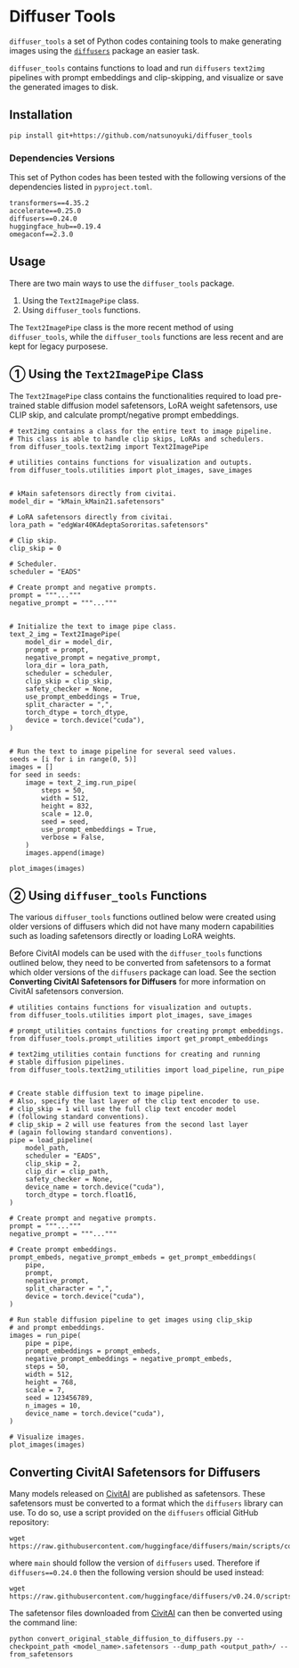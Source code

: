 # Diffuser Tools 
`diffuser_tools` a set of Python codes containing tools to make generating images using the <a href = "https://github.com/huggingface/diffusers">`diffusers`</a> package an easier task.

`diffuser_tools` contains functions to load and run `diffusers` `text2img` pipelines with prompt embeddings and clip-skipping, and visualize or save the generated images to disk. 

## Installation
```
pip install git+https://github.com/natsunoyuki/diffuser_tools
```

### Dependencies Versions
This set of Python codes has been tested with the following versions of the dependencies listed in `pyproject.toml`.
```
transformers==4.35.2
accelerate==0.25.0
diffusers==0.24.0
huggingface_hub==0.19.4
omegaconf==2.3.0
```

## Usage 
There are two main ways to use the `diffuser_tools` package.
1. Using the `Text2ImagePipe` class.
2. Using `diffuser_tools` functions.

The `Text2ImagePipe` class is the more recent method of using `diffuser_tools`, while the `diffuser_tools` functions are less recent and are kept for legacy purposese.

## ① Using the `Text2ImagePipe` Class
The `Text2ImagePipe` class contains the functionalities required to load pre-trained stable diffusion model safetensors, LoRA weight safetensors, use CLIP skip, and calculate prompt/negative prompt embeddings.

```
# text2img contains a class for the entire text to image pipeline.
# This class is able to handle clip skips, LoRAs and schedulers.
from diffuser_tools.text2img import Text2ImagePipe

# utilities contains functions for visualization and outupts.
from diffuser_tools.utilities import plot_images, save_images


# kMain safetensors directly from civitai.
model_dir = "kMain_kMain21.safetensors"

# LoRA safetensors directly from civitai.
lora_path = "edgWar40KAdeptaSororitas.safetensors"

# Clip skip.
clip_skip = 0

# Scheduler. 
scheduler = "EADS"

# Create prompt and negative prompts.
prompt = """..."""
negative_prompt = """..."""


# Initialize the text to image pipe class.
text_2_img = Text2ImagePipe(
    model_dir = model_dir,
    prompt = prompt,
    negative_prompt = negative_prompt,
    lora_dir = lora_path,
    scheduler = scheduler,
    clip_skip = clip_skip,
    safety_checker = None,
    use_prompt_embeddings = True,
    split_character = ",",
    torch_dtype = torch_dtype,
    device = torch.device("cuda"),
)


# Run the text to image pipeline for several seed values.
seeds = [i for i in range(0, 5)]
images = []
for seed in seeds:
    image = text_2_img.run_pipe(
        steps = 50,
        width = 512,
        height = 832,
        scale = 12.0,
        seed = seed,
        use_prompt_embeddings = True,
        verbose = False,
    )
    images.append(image)

plot_images(images)
```

## ② Using `diffuser_tools` Functions
The various `diffuser_tools` functions outlined below were created using older versions of diffusers which did not have many modern capabilities such as loading safetensors directly or loading LoRA weights.

Before CivitAI models can be used with the `diffuser_tools` functions outlined below, they need to be converted from safetensors to a format which older versions of the `diffusers` package can load. See the section <b>Converting CivitAI Safetensors for Diffusers</b> for more information on CivitAI safetensors conversion.

```
# utilities contains functions for visualization and outupts.
from diffuser_tools.utilities import plot_images, save_images

# prompt_utilities contains functions for creating prompt embeddings.
from diffuser_tools.prompt_utilities import get_prompt_embeddings

# text2img_utilities contain functions for creating and running 
# stable diffusion pipelines.
from diffuser_tools.text2img_utilities import load_pipeline, run_pipe


# Create stable diffusion text to image pipeline.
# Also, specify the last layer of the clip text encoder to use.
# clip_skip = 1 will use the full clip text encoder model
# (following standard conventions).
# clip_skip = 2 will use features from the second last layer
# (again following standard conventions).
pipe = load_pipeline(
    model_path,
    scheduler = "EADS",
    clip_skip = 2,
    clip_dir = clip_path,
    safety_checker = None,
    device_name = torch.device("cuda"),
    torch_dtype = torch.float16,
)

# Create prompt and negative prompts.
prompt = """..."""
negative_prompt = """..."""

# Create prompt embeddings.
prompt_embeds, negative_prompt_embeds = get_prompt_embeddings(
    pipe,
    prompt,
    negative_prompt,
    split_character = ",",
    device = torch.device("cuda"),
)

# Run stable diffusion pipeline to get images using clip_skip 
# and prompt embeddings.
images = run_pipe(
    pipe = pipe,
    prompt_embeddings = prompt_embeds,
    negative_prompt_embeddings = negative_prompt_embeds,
    steps = 50,
    width = 512,
    height = 768,
    scale = 7,
    seed = 123456789,
    n_images = 10,
    device_name = torch.device("cuda"),
)

# Visualize images.
plot_images(images)
```

## Converting CivitAI Safetensors for Diffusers
Many models released on <a href = "https://civitai.com">CivitAI</a> are published as safetensors. These safetensors must be converted to a format which the `diffusers` library can use. To do so, use a script provided on the `diffusers` official GitHub repository:
```
wget https://raw.githubusercontent.com/huggingface/diffusers/main/scripts/convert_original_stable_diffusion_to_diffusers.py
```
where `main` should follow the version of `diffusers` used. Therefore if `diffusers==0.24.0` then the following version should be used instead:
```
wget https://raw.githubusercontent.com/huggingface/diffusers/v0.24.0/scripts/convert_original_stable_diffusion_to_diffusers.py
```
The safetensor files downloaded from <a href = "https://civitai.com">CivitAI</a> can then be converted using the command line:
```
python convert_original_stable_diffusion_to_diffusers.py --checkpoint_path <model_name>.safetensors --dump_path <output_path>/ --from_safetensors
```
